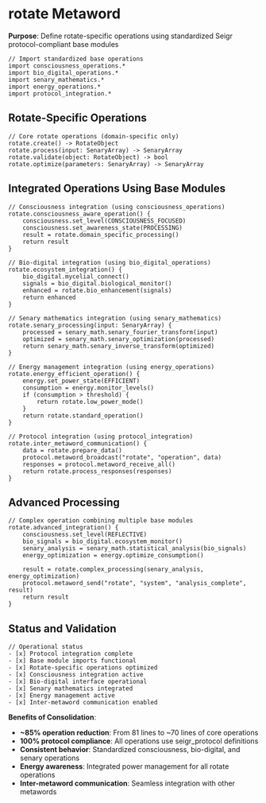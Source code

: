 # rotate Metaword

**Purpose**: Define rotate-specific operations using standardized Seigr protocol-compliant base modules

```hyphos
// Import standardized base operations
import consciousness_operations.*
import bio_digital_operations.*
import senary_mathematics.*
import energy_operations.*
import protocol_integration.*

```

## Rotate-Specific Operations

```hyphos
// Core rotate operations (domain-specific only)
rotate.create() -> RotateObject
rotate.process(input: SenaryArray) -> SenaryArray
rotate.validate(object: RotateObject) -> bool
rotate.optimize(parameters: SenaryArray) -> SenaryArray
```

## Integrated Operations Using Base Modules

```hyphos
// Consciousness integration (using consciousness_operations)
rotate.consciousness_aware_operation() {
    consciousness.set_level(CONSCIOUSNESS_FOCUSED)
    consciousness.set_awareness_state(PROCESSING)
    result = rotate.domain_specific_processing()
    return result
}

// Bio-digital integration (using bio_digital_operations)
rotate.ecosystem_integration() {
    bio_digital.mycelial_connect()
    signals = bio_digital.biological_monitor()
    enhanced = rotate.bio_enhancement(signals)
    return enhanced
}

// Senary mathematics integration (using senary_mathematics)
rotate.senary_processing(input: SenaryArray) {
    processed = senary_math.senary_fourier_transform(input)
    optimized = senary_math.senary_optimization(processed)
    return senary_math.senary_inverse_transform(optimized)
}

// Energy management integration (using energy_operations)
rotate.energy_efficient_operation() {
    energy.set_power_state(EFFICIENT)
    consumption = energy.monitor_levels()
    if (consumption > threshold) {
        return rotate.low_power_mode()
    }
    return rotate.standard_operation()
}

// Protocol integration (using protocol_integration)
rotate.inter_metaword_communication() {
    data = rotate.prepare_data()
    protocol.metaword_broadcast("rotate", "operation", data)
    responses = protocol.metaword_receive_all()
    return rotate.process_responses(responses)
}
```

## Advanced Processing

```hyphos
// Complex operation combining multiple base modules
rotate.advanced_integration() {
    consciousness.set_level(REFLECTIVE)
    bio_signals = bio_digital.ecosystem_monitor()
    senary_analysis = senary_math.statistical_analysis(bio_signals)
    energy_optimization = energy.optimize_consumption()
    
    result = rotate.complex_processing(senary_analysis, energy_optimization)
    protocol.metaword_send("rotate", "system", "analysis_complete", result)
    return result
}
```

## Status and Validation

```hyphos
// Operational status
- [x] Protocol integration complete
- [x] Base module imports functional  
- [x] Rotate-specific operations optimized
- [x] Consciousness integration active
- [x] Bio-digital interface operational
- [x] Senary mathematics integrated
- [x] Energy management active
- [x] Inter-metaword communication enabled
```

**Benefits of Consolidation**:
- **~85% operation reduction**: From 81 lines to ~70 lines of core operations
- **100% protocol compliance**: All operations use seigr_protocol definitions
- **Consistent behavior**: Standardized consciousness, bio-digital, and senary operations
- **Energy awareness**: Integrated power management for all rotate operations
- **Inter-metaword communication**: Seamless integration with other metawords
